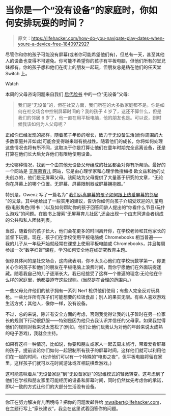 # 当你是一个“没有设备”的家庭时，你如何安排玩耍的时间？

> 原文：<https://lifehacker.com/how-do-you-navigate-play-dates-when-youre-a-device-free-1840972927>

尽管你和你的孩子可能没有屏幕(或者你可能希望他们有)，但总有一天，甚至其他人的设备也变得不可避免。你可能不希望你的孩子有平板电脑，但他们所有的堂兄妹都有。你的孩子想和他们在街上的朋友一起玩，但朋友总是粘在他们的任天堂 Switch 上。

Watch

本周的父母咨询问题来自我们 [后代脸书](https://www.facebook.com/groups/2018785615043946/) 中的一位“无设备”父母:

> 我们是“无设备”的，但在社交方面，我们所在的大多数家庭都不是。你是如何在社交场合中控制屏幕时间的？我的孩子 4 岁了，这还不算什么，但是我们的邻居 6 岁了，他一直在用平板电脑，他的朋友也是。可以说，到时候我该如何为人父母呢？

正如你已经发现的那样，随着孩子年龄的增长，致力于无设备生活(而你周围的大多数家庭并非如此)可能会变得越来越有挑战性。随着他们的成长，你将如何处理这些情况也将有所不同，这取决于你是打算让他们在童年时期完全远离设备，还是打算在他们长大后允许他们有限地使用设备。

无论哪种情况，找到一个由其他无设备父母组成的社区都会对你有所帮助。最好的一个网站是 [无屏幕育儿](https://www.screenfreeparenting.com/) 网站，它是由心理学家和心理学教授梅根·欧文兹和她的丈夫创办的，他们是无屏幕父母。该网站为父母提供了大量基于研究的文章，“无论你在屏幕上的哪个位置。无屏幕、屏幕限制器或屏幕拥抱器。”

特别是，Owenz 写了一篇名为“ [我们远离屏幕的孩子如何跟上热爱屏幕的邻居](https://www.screenfreeparenting.com/screen-free-kids-keep-screen-loving-joneses/) ”的文章，其中她给出了一些实用的建议，告诉你如何向孩子介绍受欢迎的儿童电视/电影角色(带书！)以及如何帮助你的孩子回答同龄人提出的“你看什么节目/玩什么游戏”的问题。在脸书上搜索“无屏幕育儿社区”,还会出现一个由志同道合者组成的公共和私人团体列表。

当然，随着你的孩子长大，他们会花更多的时间离开你，在学校老师和其他家长的监督下玩耍。现在，孩子们在学校使用平板电脑或 Chromebooks 相当普遍——我的儿子从一年级开始就经常在课堂上使用平板电脑或 Chromebooks，并且每周参加一次“数字扫盲”课程，学习如何安全地在线研究教育主题。

但你具体问的是社交场合，这向我表明，你不太关心他们在学校玩数学第一，你更关心你的孩子和他们的朋友在平板电脑上浪费时间，而你宁愿他们在外面玩捉迷藏。随着我自己的儿子逐渐长大，我已经接受了这样一个普遍的理念:无论他在什么样的家庭里，他都要遵守这些规则。(当然是在合理的范围内。)

一些父母允许他们的孩子拥有一系列 Nerf 枪供他们使用；有些人完全反对玩具枪。一些允许所有孩子们可能想要的垃圾食品；别人的果实无限。有些人喜欢游戏生活方式；其他人，像你一样，没有设备。

不过，总的来说，除非有安全方面的考虑，否则我觉得让我的儿子暂时在另一位家长的规则下行动很舒服——特别是因为他只去我认识并信任的父母家。如果我觉得他们的规则对我来说太宽松了(例如，他们让他们玩我认为对他的年龄来说太成熟的电子游戏)，我就会主持。

如果有这样一种情况，比如说，你要和朋友或家人一起去周末旅行，带着爱看屏幕的孩子，提前谈论你们如何一起限制所有孩子的屏幕时间，这样他们就可以利用他们在一起的时间。(也许他们可以有一个特殊的“电影之夜”，但平板电脑将留在家里，这样孩子们就可以花时间游泳或互相玩棋盘游戏。)

这可能意味着从“无设备家庭”到“无设备家庭”的思维模式的轻微转变。这考虑到了他们在学校和朋友家里可能经历的设备和屏幕时间，同时仍然优先考虑你的承诺，即以一致的方式让他们的大部分生活没有设备。

* * *

你正在努力解决育儿困境吗？把你的问题发邮件给 mwalbert@lifehacker.com，在主题行写上“家长建议”，我会在这里试着回答你的问题。
